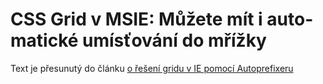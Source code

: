 # CSS Grid v MSIE: Mů­že­te mít i au­to­ma­tic­ké umís­ťo­vá­ní do mříž­ky

Text je přesunutý do článku [o řešení gridu v IE pomocí Autoprefixeru](css-grid-msie.md)
